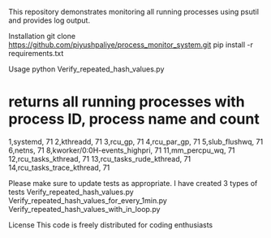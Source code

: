 This repository demonstrates monitoring all running processes using psutil and provides log output.

Installation
git clone https://github.com/piyushpaliye/process_monitor_system.git
pip install -r requirements.txt

Usage
python Verify_repeated_hash_values.py
# returns all running processes with process ID, process name and count
1,systemd, 71
2,kthreadd, 71
3,rcu_gp, 71
4,rcu_par_gp, 71
5,slub_flushwq, 71
6,netns, 71
8,kworker/0:0H-events_highpri, 71
11,mm_percpu_wq, 71
12,rcu_tasks_kthread, 71
13,rcu_tasks_rude_kthread, 71
14,rcu_tasks_trace_kthread, 71


Please make sure to update tests as appropriate.
I have created 3 types of tests
Verify_repeated_hash_values.py
Verify_repeated_hash_values_for_every_1min.py
Verify_repeated_hash_values_with_in_loop.py

License
This code is freely distributed for coding enthusiasts
